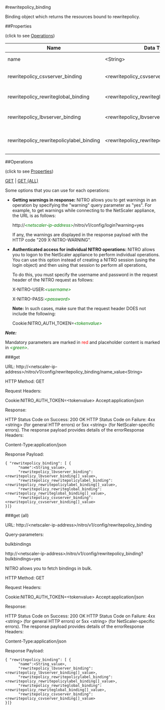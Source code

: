 #rewritepolicy_binding

Binding object which returns the resources bound to rewritepolicy.


##Properties 
<span>(click to see [Operations](#operations))</span>


<table><thead><tr><th>Name</th><th> Data Type</th><th> Permissions</th><th>Description</th></tr></thead><tbody><tr><td>name</td><td>&lt;String></td><td>Read-write</td><td>Name of the rewrite policy.</td><tr><tr><td>rewritepolicy_csvserver_binding</td><td>&lt;rewritepolicy_csvserver_binding[]></td><td>Read-only</td><td>csvserver that can be bound to rewritepolicy.</td><tr><tr><td>rewritepolicy_rewriteglobal_binding</td><td>&lt;rewritepolicy_rewriteglobal_binding[]></td><td>Read-only</td><td>rewriteglobal that can be bound to rewritepolicy.</td><tr><tr><td>rewritepolicy_lbvserver_binding</td><td>&lt;rewritepolicy_lbvserver_binding[]></td><td>Read-only</td><td>lbvserver that can be bound to rewritepolicy.</td><tr><tr><td>rewritepolicy_rewritepolicylabel_binding</td><td>&lt;rewritepolicy_rewritepolicylabel_binding[]></td><td>Read-only</td><td>rewritepolicylabel that can be bound to rewritepolicy.</td><tr></tbody></table>
##Operations 
<span>(click to see [Properties](#properties))</span>


[GET](#get) | [GET (ALL)](#get-(all))


Some options that you can use for each operations:
<ul><li><p><b>Getting warnings in response:</b> NITRO allows you to get warnings in an operation by specifying the "warning" query parameter as "yes". For example, to get warnings while connecting to the NetScaler appliance, the URL is as follows:</p><p>http://<span style="color:green;font-style:italic;">&lt;netscaler-ip-address&gt;</span>/nitro/v1/config/login?warning=yes</p><p>If any, the warnings are displayed in the response payload with the HTTP code "209 X-NITRO-WARNING".</p></li><li><p><b>Authenticated access for individual NITRO operations:</b> NITRO allows you to logon to the NetScaler appliance to perform individual operations. You can use this option instead of creating a NITRO session (using the login object) and then using that session to perform all operations,</p><p>To do this, you must specify the username and password in the request header of the NITRO request as follows:</p><p>X-NITRO-USER:<span style="color:green;font-style:italic;">&lt;username&gt;</span></p><p>X-NITRO-PASS:<span style="color:green;font-style:italic;">&lt;password&gt;</span></p><p><b>Note:</b> In such cases, make sure that the request header DOES not include the following:</p><p>Cookie:NITRO_AUTH_TOKEN=<span style="color:green;font-style:italic;">&lt;tokenvalue&gt;</span></p></li></ul>



***Note:*** 
Mandatory parameters are marked in <span style="color:#FF0000;">red</span> and placeholder content is marked in <span style="color:green;font-style:italic">&lt;green&gt;</span>.

###get



URL: http://&lt;netscaler-ip-address&gt;/nitro/v1/config/rewritepolicy_binding/name_value&lt;String&gt;
HTTP Method: GET
Request Headers:

Cookie:NITRO_AUTH_TOKEN=&lt;tokenvalue&gt;Accept:application/json

Response:
HTTP Status Code on Success: 200 OKHTTP Status Code on Failure: 4xx &lt;string&gt; (for general HTTP errors) or 5xx &lt;string&gt; (for NetScaler-specific errors). The response payload provides details of the errorResponse Headers:

Content-Type:application/json

Response Payload: ```{ "rewritepolicy_binding": [ {      "name":<String_value>,      "rewritepolicy_lbvserver_binding":<rewritepolicy_lbvserver_binding[]_value>,      "rewritepolicy_rewritepolicylabel_binding":<rewritepolicy_rewritepolicylabel_binding[]_value>,      "rewritepolicy_rewriteglobal_binding":<rewritepolicy_rewriteglobal_binding[]_value>,      "rewritepolicy_csvserver_binding":<rewritepolicy_csvserver_binding[]_value>}]}```



###get (all)



URL: http://&lt;netscaler-ip-address&gt;/nitro/v1/config/rewritepolicy_binding
Query-parameters:
bulkbindings
http://&lt;netscaler-ip-address&gt;/nitro/v1/config/rewritepolicy_binding?bulkbindings=yes
NITRO allows you to fetch bindings in bulk.



HTTP Method: GET
Request Headers:

Cookie:NITRO_AUTH_TOKEN=&lt;tokenvalue&gt;Accept:application/json

Response:
HTTP Status Code on Success: 200 OKHTTP Status Code on Failure: 4xx &lt;string&gt; (for general HTTP errors) or 5xx &lt;string&gt; (for NetScaler-specific errors). The response payload provides details of the errorResponse Headers:

Content-Type:application/json

Response Payload: ```{ "rewritepolicy_binding": [ {      "name":<String_value>,      "rewritepolicy_lbvserver_binding":<rewritepolicy_lbvserver_binding[]_value>,      "rewritepolicy_rewritepolicylabel_binding":<rewritepolicy_rewritepolicylabel_binding[]_value>,      "rewritepolicy_rewriteglobal_binding":<rewritepolicy_rewriteglobal_binding[]_value>,      "rewritepolicy_csvserver_binding":<rewritepolicy_csvserver_binding[]_value>}]}```



